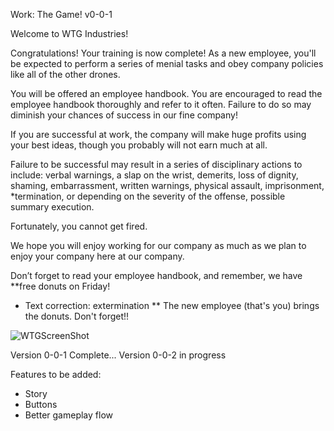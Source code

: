 Work: The Game! v0-0-1

Welcome to WTG Industries!

Congratulations!  Your training is now complete!  As a new employee, you'll be expected to perform a series of menial tasks and obey company policies like all of the other drones.

You will be offered an employee handbook.  You are encouraged to read the employee handbook thoroughly and refer to it often.  Failure to do so may diminish your chances of success in our fine company!

If you are successful at work, the company will make huge profits using your best ideas, though you probably will not earn much at all.  

Failure to be successful may result in a series of disciplinary actions to include: verbal warnings, a slap on the wrist, demerits, loss of dignity, shaming, embarrassment, written warnings, physical assault, imprisonment, *termination, or depending on the severity of the offense, possible summary execution.  

Fortunately, you cannot get fired.  

We hope you will enjoy working for our company as much as we plan to enjoy your company here at our company.   

Don’t forget to read your employee handbook, and remember, we have **free donuts on Friday! 

* Text correction: extermination
** The new employee (that's you) brings the donuts.  Don't forget!!

![WTGScreenShot](https://user-images.githubusercontent.com/76606408/178349583-e50faec3-313c-482c-88a4-6d1f56efa8d6.png)

Version 0-0-1 Complete...
Version 0-0-2 in progress

Features to be added:
- Story
- Buttons
- Better gameplay flow
